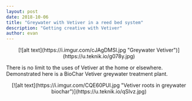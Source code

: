```yaml
---
layout: post
date: 2018-10-06
title: "Greywater with Vetiver in a reed bed system"
description: "Getting creative with Vetiver"
author: evan
---
```

<div style="text-align:center" markdown="1">
[![alt text](https://i.imgur.com/cJAgDMSl.jpg "Greywater Vetiver")](https://u.teknik.io/g078y.jpg)
</div>

There is no limit to the uses of Vetiver at the home or elsewhere. Demonstrated here is a BioChar Vetiver greywater treatment plant.

<div style="text-align:center" markdown="1">
[![alt text](https://i.imgur.com/CQE60PUl.jpg "Vetiver roots in greywater biochar")](https://u.teknik.io/qSIvz.jpg)
</div>